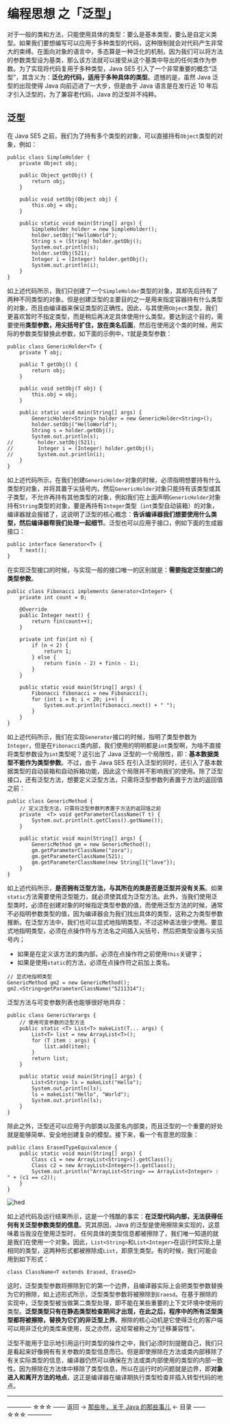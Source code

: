 # 编程思想 之「泛型」

对于一般的类和方法，只能使用具体的类型：要么是基本类型，要么是自定义类型。如果我们要想编写可以应用于多种类型的代码，这种限制就会对代码产生非常大的束缚。在面向对象的语言中，多态算是一种泛化的机制，因为我们可以将方法的参数类型设为基类，那么该方法就可以接受从这个基类中导出的任何类作为参数。为了实现将代码复用于多种类型，Java SE5 引入了一个非常重要的概念“泛型”，其含义为：**泛化的代码，适用于多种具体的类型**。遗憾的是，虽然 Java 泛型的出现使得 Java 向前迈进了一大步，但是由于 Java 语言是在发行近 10 年后才引入泛型的，为了兼容老代码，Java 的泛型并不纯粹。

## 泛型

在 Java SE5 之前，我们为了持有多个类型的对象，可以直接持有`Object`类型的对象，例如：

```
public class SimpleHolder {
    private Object obj;

    public Object getObj() {
        return obj;
    }

    public void setObj(Object obj) {
        this.obj = obj;
    }

    public static void main(String[] args) {
        SimpleHolder holder = new SimpleHolder();
        holder.setObj("HelloWorld");
        String s = (String) holder.getObj();
        System.out.println(s);
        holder.setObj(521);
        Integer i = (Integer) holder.getObj();
        System.out.println(i);
    }
}
```

如上述代码所示，我们只创建了一个`SimpleHolder`类型的对象，其却先后持有了两种不同类型的对象。但是创建泛型的主要目的之一是用来指定容器持有什么类型的对象，而且由编译器来保证类型的正确性。因此，与其使用`Object`类型，我们更喜欢暂时不指定类型，而是稍后再决定具体使用什么类型。要达到这个目的，需要使用**类型参数，用尖括号扩住，放在类名后面**，然后在使用这个类的时候，用实际的参数类型替换此参数，如下面的示例中，`T`就是类型参数：

```
public class GenericHolder<T> {
    private T obj;

    public T getObj() {
        return obj;
    }

    public void setObj(T obj) {
        this.obj = obj;
    }

    public static void main(String[] args) {
        GenericHolder<String> holder = new GenericHolder<String>();
        holder.setObj("HelloWorld");
        String s = holder.getObj();
        System.out.println(s);
//        holder.setObj(521);
//        Integer i = (Integer) holder.getObj();
//        System.out.println(i);
    }
}
```

如上述代码所示，在我们创建`GenericHolder`对象的时候，必须指明想要持有什么类型的对象，并将其置于尖括号内，然后`GenericHolder`对象只能持有该类型或其子类型，不允许再持有其他类型的对象，例如我们在上面声明`GenericHolder`对象持有`String`类型的对象，要是再持有`Integer`类型（`int`类型自动装箱）的对象，编译器就会报错了，这说明了泛型的核心概念：**告诉编译器我们想要使用什么类型，然后编译器帮我们处理一起细节**。泛型也可以应用于接口，例如下面的生成器接口：

```
public interface Generator<T> {
    T next();
}
```

在实现泛型接口的时候，与实现一般的接口唯一的区别就是：**需要指定泛型接口的类型参数**。

```
public class Fibonacci implements Generator<Integer> {
    private int count = 0;

    @Override
    public Integer next() {
        return fin(count++);
    }

    private int fin(int n) {
        if (n < 2) {
            return 1;
        } else {
            return fin(n - 2) + fin(n - 1);
        }
    }

    public static void main(String[] args) {
        Fibonacci fibonacci = new Fibonacci();
        for (int i = 0; i < 20; i++) {
            System.out.println(fibonacci.next() + " ");
        }
    }
}
```

如上述代码所示，我们在实现`Generator`接口的时候，指明了类型参数为`Integer`，但是在`Fibonacci`类内部，我们使用的明明都是`int`类型啊，为啥不直接将类型参数设为`int`类型呢？这引出了 Java 泛型的一个局限性，即：**基本数据类型不能作为类型参数**。不过，由于 Java SE5 在引入泛型的同时，还引入了基本数据类型的自动装箱和自动拆箱功能，因此这个局限并不影响我们的使用。除了泛型接口，还有泛型方法，想要定义泛型方法，只需将泛型参数列表置于方法的返回值之前：

```
public class GenericMethod {
    // 定义泛型方法，只需将泛型参数列表置于方法的返回值之前
    private  <T> void getParameterClassName(T t) {
        System.out.println(t.getClass().getName());
    }

    public static void main(String[] args) {
        GenericMethod gm = new GenericMethod();
        gm.getParameterClassName("zora");
        gm.getParameterClassName(521);
        gm.getParameterClassName(new String[]{"love"});
    }
}
```

如上述代码所示，**是否拥有泛型方法，与其所在的类是否是泛型并没有关系**。如果`static`方法需要使用泛型能力，就必须使其成为泛型方法。此外，当我们使用泛型类时，必须在创建对象的时候指定类型参数的值，而使用泛型方法的时候，通常不必指明参数类型的值，因为编译器会为我们找出具体的类型，这称之为类型参数推断。在泛型方法中，我们也可以显式地指明类型，不过这种语法很少使用。要显式地指明类型，必须在点操作符与方法名之间插入尖括号，然后把类型设置与尖括号内；

- 如果是在定义该方法的类内部，必须在点操作符之前使用`this`关键字；
- 如果是使用`static`的方法，必须在点操作符之前加上类名。

```
// 显式地指明类型
GenericMethod gm2 = new GenericMethod();
gm2.<String>getParameterClassName("5211314");
```

泛型方法与可变参数列表也能够很好地共存：

```
public class GenericVarargs {
    // 使用可变参数的泛型方法
    public static <T> List<T> makeList(T... args) {
        List<T> list = new ArrayList<T>();
        for (T item : args) {
            list.add(item);
        }
        return list;
    }

    public static void main(String[] args) {
        List<String> ls = makeList("Hello");
        System.out.println(ls);
        ls = makeList("Hello", "World");
        System.out.println(ls);
    }
}
```
除此之外，泛型还可以应用于内部类以及匿名内部类，而且泛型的一个重要的好处就是能够简单、安全地创建复杂的模型。接下来，看一个有意思的现象：

```
public class ErasedTypeEquivalence {
    public static void main(String[] args) {
        Class c1 = new ArrayList<String>().getClass();
        Class c2 = new ArrayList<Integer>().getClass();
        System.out.println("ArrayList<String> == ArrayList<Integer> : " + (c1 == c2));
    }
}
```

![hed](https://img-blog.csdn.net/20180421160617189)

如上述代码及运行结果所示，这是一个残酷的事实：**在泛型代码内部，无法获得任何有关泛型参数类型的信息**。究其原因，Java 的泛型是使用擦除来实现的，这意味着当我没在使用泛型时， 任何具体的类型信息都被擦除了，我们唯一知道的就是我们在使用一个对象。因此，`List<String>`和`List<Integer>`在运行时实际上是相同的类型，这两种形式都被擦除成`List`，即原生类型。有的时候，我们可能会用到如下形式：

```
class ClassName<T extends Erased, Erased2>
```

这时，泛型类型参数将擦除到它的第一个边界，且编译器实际上会把类型参数替换为它的擦除，如上述形式所示，泛型类型参数将被擦除到`Eraesd`。在基于擦除的实现中，泛型类型被当做第二类型处理，即不能在某些重要的上下文环境中使用的类型。**泛型类型只有在静态类型检查期间才出现，在此之后，程序中的所有泛型类型都将被擦除，替换为它们的非泛型上界**。擦除的核心动机是它使得泛化的客户端可以用非泛化的类库来使用，反之亦然，这经常被称之为“迁移兼容性”。

泛型不能用于显示地引用运行时类型的操作之中，我们必须时刻提醒自己，我们只是看起来好像拥有有关参数的类型信息而已。但是即使擦除在方法或类内部移除了有关实际类型的信息，编译器仍然可以确保在方法或类内部使用的类型的内部一致性。因为擦除在方法体中移除了类型信息，所以在运行时的问题就是边界，即**对象进入和离开方法的地点**，这正是编译器在编译期执行类型检查并插入转型代码的地点。





----------

———— ☆☆☆ —— 返回 -> [那些年，关于 Java 的那些事儿](https://github.com/guobinhit/java-skills/blob/master/README.md) <- 目录 —— ☆☆☆ ————
